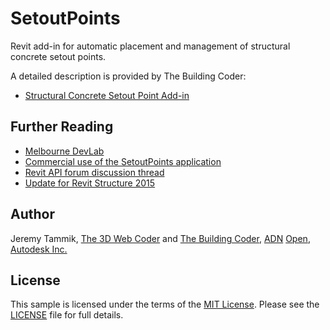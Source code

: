 # SetoutPoints

Revit add-in for automatic placement and management of structural concrete setout points.

A detailed description is provided by The Building Coder:

- [Structural Concrete Setout Point Add-in](http://thebuildingcoder.typepad.com/blog/2012/08/structural-concrete-setout-point-add-in.html)

## Further Reading

- [Melbourne DevLab](http://thebuildingcoder.typepad.com/blog/2012/03/melbourne-devlab.html)
- [Commercial use of the SetoutPoints application](http://thebuildingcoder.typepad.com/blog/2013/01/basic-file-info-and-rvt-file-version.html)
- [Revit API forum discussion thread](http://forums.autodesk.com/t5/revit-api/jeremy-s-setoutpoint/m-p/5372337)
- [Update for Revit Structure 2015](http://thebuildingcoder.typepad.com/blog/2014/11/concrete-setout-points-for-revit-structure-2015.html)


## Author

Jeremy Tammik,
[The 3D Web Coder](http://the3dwebcoder.typepad.com) and
[The Building Coder](http://thebuildingcoder.typepad.com),
[ADN](http://www.autodesk.com/adn)
[Open](http://www.autodesk.com/adnopen),
[Autodesk Inc.](http://www.autodesk.com)



## License

This sample is licensed under the terms of the [MIT License](http://opensource.org/licenses/MIT).
Please see the [LICENSE](LICENSE) file for full details.
